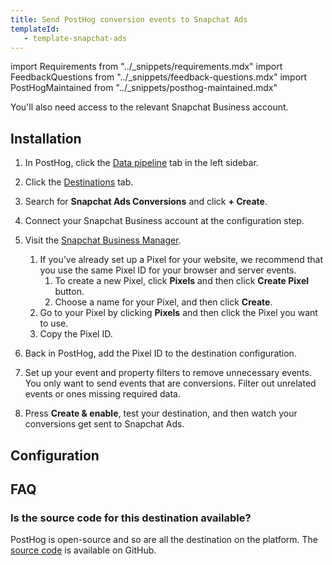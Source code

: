 ```yaml
---
title: Send PostHog conversion events to Snapchat Ads
templateId: 
   - template-snapchat-ads
---
```


import Requirements from "../_snippets/requirements.mdx"
import FeedbackQuestions from "../_snippets/feedback-questions.mdx"
import PostHogMaintained from "../_snippets/posthog-maintained.mdx"

<Requirements />

You'll also need access to the relevant Snapchat Business account.

## Installation

1. In PostHog, click the [Data pipeline](https://us.posthog.com/pipeline/overview) tab in the left sidebar.

2. Click the [Destinations](https://us.posthog.com/pipeline/destinations?search=snapchat) tab.

3. Search for **Snapchat Ads Conversions** and click **+ Create**.

4. Connect your Snapchat Business account at the configuration step.

5. Visit the [Snapchat Business Manager](https://business.snapchat.com/).
   1. If you’ve already set up a Pixel for your website, we recommend that you use the same Pixel ID for your browser and server events.
      1. To create a new Pixel, click **Pixels** and then click **Create Pixel** button.
      2. Choose a name for your Pixel, and then click **Create**.
   2. Go to your Pixel by clicking **Pixels** and then click the Pixel you want to use.
   3. Copy the Pixel ID.

6. Back in PostHog, add the Pixel ID to the destination configuration.

7. Set up your event and property filters to remove unnecessary events. You only want to send events that are conversions. Filter out unrelated events or ones missing required data.

8. Press **Create & enable**, test your destination, and then watch your conversions get sent to Snapchat Ads.

<HideOnCDPIndex>

## Configuration

<TemplateParameters />

## FAQ

### Is the source code for this destination available?

PostHog is open-source and so are all the destination on the platform. The [source code](https://github.com/PostHog/posthog/blob/master/posthog/cdp/templates/snapchat_ads/template_snapchat_ads.py) is available on GitHub.

<PostHogMaintained />

<FeedbackQuestions />

</HideOnCDPIndex>
